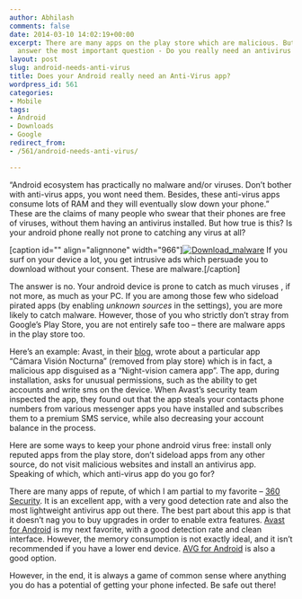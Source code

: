 ```yaml
---
author: Abhilash
comments: false
date: 2014-03-10 14:02:19+00:00
excerpt: There are many apps on the play store which are malicious. But does that
  answer the most important question - Do you really need an antivirus for android?
layout: post
slug: android-needs-anti-virus
title: Does your Android really need an Anti-Virus app?
wordpress_id: 561
categories:
- Mobile
tags:
- Android
- Downloads
- Google
redirect_from:
- /561/android-needs-anti-virus/

---
```


“Android ecosystem has practically no malware and/or viruses. Don’t bother with anti-virus apps, you wont need them. Besides, these anti-virus apps consume lots of RAM and they will eventually slow down your phone.” These are the claims of many people who swear that their phones are free of viruses, without them having an antivirus installed. But how true is this? Is your android phone really not prone to catching any virus at all?

[caption id="" align="alignnone" width="966"][![Download_malware](https://techcovered.github.io/images/Download_malware_thumb.png)](http://img.techcovered.org/tc/Download_malware.png) If you surf on your device a lot, you get intrusive ads which persuade you to download without your consent. These are malware.[/caption]

The answer is no. Your android device is prone to catch as much viruses , if not more, as much as your PC. If you are among those few who sideload pirated apps (by enabling _unknown sources_ in the settings), you are more likely to catch malware. However, those of you who strictly don’t stray from Google’s Play Store, you are not entirely safe too – there are malware apps in the play store too.

Here’s an example: Avast, in their [blog](https://blog.avast.com/2014/03/07/google-play-whats-the-newest-threat-on-the-official-android-market/), wrote about a particular app “Cámara Visión Nocturna” (removed from play store) which is in fact, a malicious app disguised as a “Night-vision camera app”. The app, during installation, asks for unusual permissions, such as the ability to get accounts and write sms on the device. When Avast’s security team inspected the app, they found out that the app steals your contacts phone numbers from various messenger apps you have installed and subscribes them to a premium SMS service, while also decreasing your account balance in the process.

Here are some ways to keep your phone android virus free: install only reputed apps from the play store, don’t sideload apps from any other source, do not visit malicious websites and install an antivirus app. Speaking of which, which anti-virus app do you go for?

There are many apps of repute, of which I am partial to my favorite – [360 Security](https://play.google.com/store/apps/details?id=com.qihoo.security). It is an excellent app, with a very good detection rate and also the most lightweight antivirus app out there. The best part about this app is that it doesn’t nag you to buy upgrades in order to enable extra features. [Avast for Android](https://play.google.com/store/apps/details?id=com.avast.android.mobilesecurity) is my next favorite, with a good detection rate and clean interface. However, the memory consumption is not exactly ideal, and it isn’t recommended if you have a lower end device. [AVG for Android](https://play.google.com/store/apps/details?id=com.antivirus) is also a good option.

However, in the end, it is always a game of common sense where anything you do has a potential of getting your phone infected. Be safe out there!
